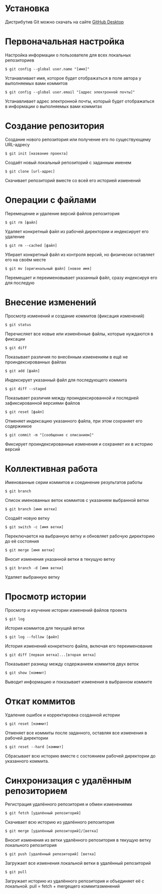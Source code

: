 # Установка
Дистрибутив Git можно скачать на сайте [GitHub Desktop](desktop.github.com)

# Первоначальная настройка
Настройка информации о пользователе для всех локальных репозиториев
```
$ git config --global user.name "[имя]"
```
Устанавливает имя, которое будет отображаться в поле автора у выполняемых вами коммитов
```
$ git config --global user.email "[адрес электронной почты]"
```
Устанавливает адрес электронной почты, который будет отображаться в информации о выполняемых вами коммитах
# Создание репозитория
Создание нового репозитория или получение его по существующему URL-адресу
```
$ git init [название проекта]
```
Создаёт новый локальный репозиторий с заданным именем
```
$ git clone [url-адрес]
```
Скачивает репозиторий вместе со всей его историей изменений
# Операции с файлами
Перемещение и удаление версий файлов репозитория
```
$ git rm [файл]
```
Удаляет конкретный файл из рабочей директории и индексирует его удаление
```
$ git rm --cached [файл]
```
Убирает конкретный файл из контроля версий, но физически оставляет его на своём месте
```
$ git mv [оригинальный файл] [новое имя]
```
Перемещает и переименовывает указанный файл, сразу индексируя его для последую
# Внесение изменений
Просмотр изменений и создание коммитов (фиксация изменений)
```
$ git status
```
Перечисляет все новые или изменённые файлы, которые нуждаются в фиксации
```
$ git diff
```
Показывает различия по внесённым изменениям в ещё не проиндексированных файлах
```
$ git add [файл]
```
Индексирует указанный файл для последующего коммита
```
$ git diff --staged
```
Показывает различия между проиндексированной и последней зафиксированной версиями файлов
```
$ git reset [файл]
```
Отменяет индексацию указанного файла, при этом сохраняет его содержимое
```
$ git commit -m "[сообщение с описанием]"
```
Фиксирует проиндексированные изменения и сохраняет их в историю версий
# Коллективная работа
Именованные серии коммитов и соединение результатов работы
```
$ git branch
```
Список именованных веток коммитов с указанием выбранной ветки
```
$ git branch [имя ветки]
```
Создаёт новую ветку
```
$ git switch -c [имя ветки]
```
Переключается на выбранную ветку и обновляет рабочую директорию до её состояния
```
$ git merge [имя ветки]
```
Вносит изменения указанной ветки в текущую ветку
```
$ git branch -d [имя ветки]
```
Удаляет выбранную ветку
# Просмотр истории
Просмотр и изучение истории изменений файлов проекта
```
$ git log
```
История коммитов для текущей ветки
```
$ git log --follow [файл]
```
История изменений конкретного файла, включая его переименование
```
$ git diff [первая ветка]...[вторая ветка]
```
Показывает разницу между содержанием коммитов двух веток
```
$ git show [коммит]
```
Выводит информацию и показывает изменения в выбранном коммите

# Откат коммитов
Удаление ошибок и корректировка созданной истории
```
$ git reset [коммит]
```
Отменяет все коммиты после заданного, оставляя все изменения в рабочей директории
```
$ git reset --hard [коммит]
```
Сбрасывает всю историю вместе с состоянием рабочей директории до указанного коммита.

# Синхронизация с удалённым репозиторием
Регистрация удалённого репозитория и обмен изменениями
```
$ git fetch [удалённый репозиторий]
```
Скачивает всю историю из удалённого репозитория
```
$ git merge [удалённый репозиторий]/[ветка]
```
Вносит изменения из ветки удалённого репозитория в текущую ветку локального репозитория
```
$ git push [удалённый репозиторий] [ветка]
```
Загружает все изменения локальной ветки в удалённый репозиторий
```
$ git pull
```
Загружает историю из удалённого репозитория и объединяет её с локальной. pull = fetch + mergeщего коммитазменений